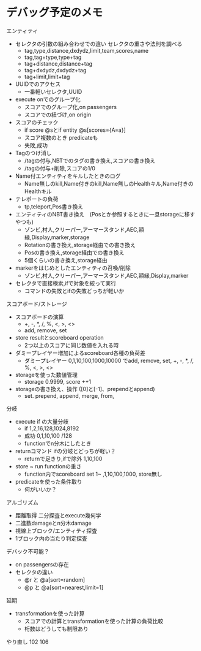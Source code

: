 # デバッグ予定のメモ

エンティティ
- セレクタの引数の組み合わせでの違い セレクタの重さや法則を調べる
  - tag,type,distance,dxdydz,limit,team,scores,name
  - tag,tag+type,type+tag
  - tag+distance,distance+tag
  - tag+dxdydz,dxdydz+tag
  - tag+limit,limit+tag
- UUIDでのアクセス
  - 一番軽いセレクタ,UUID
- execute onでのグループ化
  - スコアでのグループ化,on passengers
  - スコアでの紐づけ,on origin
- スコアのチェック
  - if score @sとif entity @s[scores={A=a}]
  - スコア複数のとき predicateも
  - 失敗,成功
- Tagのつけ消し
  - /tagの付与,NBTでのタグの書き換え,スコアの書き換え
  - /tagの付与+削除,スコアの1/0
- Name付エンティティをキルしたときのログ
  - Name無しのkill,Name付きのkill,Name無しのHealthキル,Name付きのHealthキル
- テレポートの負荷
  - tp,teleport,Pos書き換え
- エンティティのNBT書き換え　(Posとか参照するときに一旦storageに移すやつも)
  - ゾンビ,村人,クリーパー,アーマースタンド,AEC,額縁,Display,marker,storage
  - Rotationの書き換え,storage経由での書き換え
  - Posの書き換え,storage経由での書き換え
  - 5個くらいの書き換え,storage経由
- markerをはじめとしたエンティティの召喚/削除
  - ゾンビ,村人,クリーパー,アーマースタンド,AEC,額縁,Display,marker
- セレクタで直接検索,ifで対象を絞って実行
  - コマンドの失敗とifの失敗どっちが軽いか

スコアボード/ストレージ
- スコアボードの演算
  - +, -, *, /, %, <, >, <>
  - add, remove, set
- store resultとscoreboard operation
  - 2つ以上のスコアに同じ数値を入れる時
- ダミープレイヤー増加によるscoreboard各種の負荷差
  - ダミープレイヤー 0,1,10,100,1000,10000 でadd, remove, set, +, -, *, /, %, <, >, <>
- storageを使った数値管理
  - storage 0.9999, score ++1
- storageの書き換え、操作 ([0]と[-1]、prependとappend)
  - set. prepend, append, merge, from,

分岐
- execute if の大量分岐
  - if 1,2,16,128,1024,8192
  - 成功 0,1,10,100 /128
  - functionでn分木にしたとき
- returnコマンド ifの分岐とどっちが軽い？
  - returnで足きり,ifで除外 1,10,100
- store ~ run functionの重さ
  - function内でscoreboard set 1~ ,1,10,100,1000, store無し
- predicateを使った条件取り
  - 何がいいか？

アルゴリズム
- 距離取得 二分探査とexecute幾何学
- 二進数damageとn分木damage
- 視線上ブロック/エンティティ探査
- 1ブロック内の当たり判定探査


デバック不可能？
- on passengersの存在
- セレクタの違い
  - @r と @a[sort=random]
  - @p と @a[sort=nearest,limit=1]

延期
- transformationを使った計算
  - スコアでの計算とtransformationを使った計算の負荷比較
  - 桁数はどうしても制限あり


やり直し
102
106
